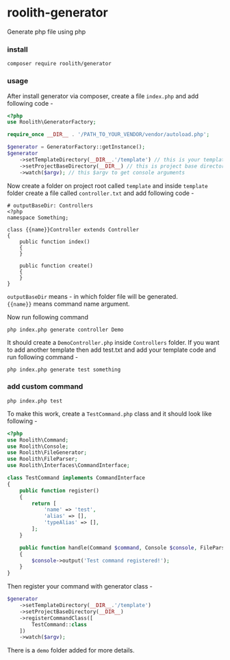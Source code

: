 # roolith-generator
Generate php file using php

### install
```shell script
composer require roolith/generator
```

### usage
After install generator via composer, create a file `index.php` and add following code - 

```php
<?php
use Roolith\GeneratorFactory;

require_once __DIR__ . '/PATH_TO_YOUR_VENDOR/vendor/autoload.php';

$generator = GeneratorFactory::getInstance();
$generator
    ->setTemplateDirectory(__DIR__.'/template') // this is your template directory
    ->setProjectBaseDirectory(__DIR__) // this is project base directory
    ->watch($argv); // this $argv to get console arguments

```

Now create a folder on project root called `template` and inside `template` folder create a file called `controller.txt` and add following code - 

```text
# outputBaseDir: Controllers
<?php
namespace Something;

class {{name}}Controller extends Controller
{
    public function index()
    {
    }

    public function create()
    {
    }
}

```

`outputBaseDir` means - in which folder file will be generated.\
`{{name}}` means command name argument.

Now run following command 

```shell script
php index.php generate controller Demo
```

It should create a `DemoController.php` inside `Controllers` folder. If you want to add another template then add test.txt and add your template code and run following command - 

```shell script
php index.php generate test something
```

### add custom command 

```shell script
php index.php test
```

To make this work, create a `TestCommand.php` class and it should look like following - 

```php
<?php
use Roolith\Command;
use Roolith\Console;
use Roolith\FileGenerator;
use Roolith\FileParser;
use Roolith\Interfaces\CommandInterface;

class TestCommand implements CommandInterface
{
    public function register()
    {
        return [
            'name' => 'test',
            'alias' => [],
            'typeAlias' => [],
        ];
    }

    public function handle(Command $command, Console $console, FileParser $fileParser, FileGenerator $fileGenerator)
    {
        $console->output('Test command registered!');
    }
}
```

Then register your command with generator class - 

```php
$generator
    ->setTemplateDirectory(__DIR__.'/template')
    ->setProjectBaseDirectory(__DIR__)
    ->registerCommandClass([
        TestCommand::class
    ])
    ->watch($argv);
```

There is a `demo` folder added for more details. 

